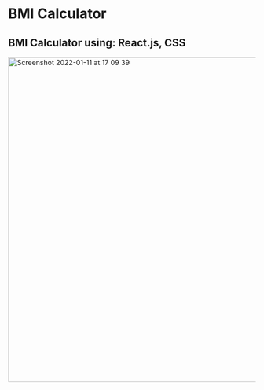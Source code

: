 # BMI Calculator

## BMI Calculator using: React.js, CSS

<img width="661" alt="Screenshot 2022-01-11 at 17 09 39" src="https://user-images.githubusercontent.com/68688135/148981014-8b784ef4-8d0c-4f18-bae7-7540c2785fd6.png">
